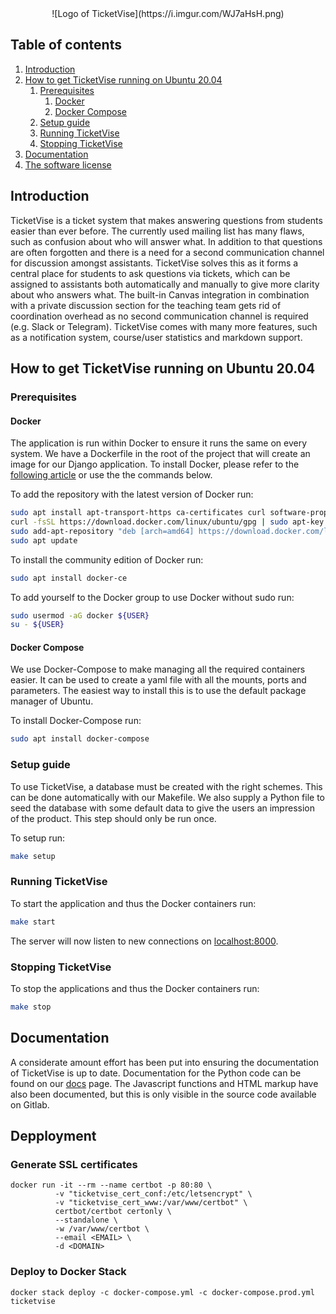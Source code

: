<div align="center">
![Logo of TicketVise](https://i.imgur.com/WJ7aHsH.png)
</div>

## Table of contents
1. [Introduction](#Introduction)
2. [How to get TicketVise running on Ubuntu 20.04](#How-to-get-TicketVise-running-on-Ubuntu-20.04)
    1. [Prerequisites](#Prerequisites)
       1. [Docker](#Docker)
       2. [Docker Compose](#Docker-Compose)
    2. [Setup guide](#Setup-guide)
    3. [Running TicketVise](#Running-TicketVise)
    4. [Stopping TicketVise](#Stopping-TicketVise)
3. [Documentation](#Documentation)
4. [The software license](#The-software-license)

## Introduction
TicketVise is a ticket system that makes answering questions from students easier than ever before.
The currently used mailing list has many flaws, such as confusion about who will answer what.
In addition to that questions are often forgotten and there is a need for a second communication
channel for discussion amongst assistants. TicketVise solves this as it forms a central place for
students to ask questions via tickets, which can be assigned to assistants both automatically
and manually to give more clarity about who answers what. The built-in Canvas integration in
combination with a private discussion section for the teaching team gets rid of coordination
overhead as no second communication channel is required (e.g. Slack or Telegram). TicketVise comes
with many more features, such as a notification system, course/user statistics and markdown support.

## How to get TicketVise running on Ubuntu 20.04
### Prerequisites

#### Docker
The application is run within Docker to ensure it runs the same on every system. We have a
Dockerfile in the root of the project that will create an image for our Django application.
To install Docker, please refer to the [following article](https://www.digitalocean.com/community/tutorials/how-to-install-and-use-docker-on-ubuntu-20-04) or use the the commands below.

To add the repository with the latest version of Docker run:
```sh
sudo apt install apt-transport-https ca-certificates curl software-properties-common
curl -fsSL https://download.docker.com/linux/ubuntu/gpg | sudo apt-key add -
sudo add-apt-repository "deb [arch=amd64] https://download.docker.com/linux/ubuntu focal stable"
sudo apt update
```

To install the community edition of Docker run:
```sh
sudo apt install docker-ce
```

To add yourself to the Docker group to use Docker without sudo run:
```sh
sudo usermod -aG docker ${USER}
su - ${USER}
```

#### Docker Compose
We use Docker-Compose to make managing all the required containers easier. It can be used
to create a yaml file with all the mounts, ports and parameters. The easiest way to install
this is to use the default package manager of Ubuntu.

To install Docker-Compose run:
```sh
sudo apt install docker-compose
```

### Setup guide
To use TicketVise, a database must be created with the right schemes. This can be done automatically
with our Makefile. We also supply a Python file to seed the database with some default data to give
the users an impression of the product. This step should only be run once.

To setup run:
```sh
make setup
```

### Running TicketVise
To start the application and thus the Docker containers run:
```sh
make start
```

The server will now listen to new connections on [localhost:8000](localhost:8000).

### Stopping TicketVise
To stop the applications and thus the Docker containers run:
```sh
make stop
```

## Documentation
A considerate amount effort has been put into ensuring the documentation of TicketVise is up to
date. Documentation for the Python code can be found on our [docs](https://docs.ticketvise.app/) page. The Javascript
functions and HTML markup have also been documented, but this is only visible in the source code available
on Gitlab.

## Depployment
### Generate SSL certificates
```shell script
docker run -it --rm --name certbot -p 80:80 \
          -v "ticketvise_cert_conf:/etc/letsencrypt" \
          -v "ticketvise_cert_www:/var/www/certbot" \
          certbot/certbot certonly \
          --standalone \
          -w /var/www/certbot \
          --email <EMAIL> \
          -d <DOMAIN>
```
### Deploy to Docker Stack
```shell script
docker stack deploy -c docker-compose.yml -c docker-compose.prod.yml ticketvise
```
